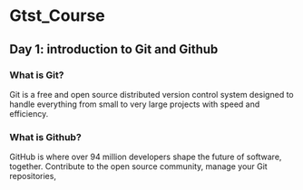# Gtst_Course

## Day 1: introduction to Git and Github

### What is Git?

Git is a free and open source distributed version control system designed to handle everything from small to very large projects with speed and efficiency.

### What is Github?

GitHub is where over 94 million developers shape the future of software, together. Contribute to the open source community, manage your Git repositories, 
